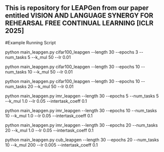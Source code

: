 ## This is repository for LEAPGen from our paper entitled VISION AND LANGUAGE SYNERGY FOR REHEARSAL FREE CONTINUAL LEARNING [ICLR 2025]


#Example Running Script

python main_leapgen.py cifar100_leapgen --length 30 --epochs 3 --num_tasks 5 --k_mul 50 --lr 0.01 

python main_leapgen.py cifar100_leapgen --length 30 --epochs 10 --num_tasks 10 --k_mul 50 --lr 0.01

python main_leapgen.py cifar100_leapgen --length 30 --epochs 10 --num_tasks 20 --k_mul 50 --lr 0.01 


python main_leapgen.py imr_leapgen --length 30 --epochs 5 --num_tasks 5 --k_mul 1.0 --lr 0.05 --intertask_coeff 0.1 

python main_leapgen.py imr_leapgen --length 30 --epochs 10 --num_tasks 10 --k_mul 1.0 --lr 0.05 --intertask_coeff 0.1

python main_leapgen.py imr_leapgen --length 30 --epochs 20 --num_tasks 20 --k_mul 1.0 --lr 0.05 --intertask_coeff 0.1


python main_leapgen.py cub_leapgen --length 30 --epochs 20 --num_tasks 10 --k_mul 200 --lr 0.005 --intertask_coeff 0.1
